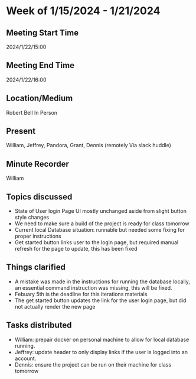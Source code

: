 # Week of 1/15/2024 - 1/21/2024

## Meeting Start Time

2024/1/22/15:00

## Meeting End Time

2024/1/22/16:00

## Location/Medium

Robert Bell In Person

## Present

William, Jeffrey, Pandora, Grant, Dennis (remotely Via slack huddle)

## Minute Recorder

William

## Topics discussed

-  State of User login Page UI mostly unchanged aside from slight button style changes
-  We need to make sure a build of the project is ready for class tomorrow
-  Current local Database situation: runnable but needed some fixing for proper instructions
- Get started button links user to the login page, but required manual refresh for the page to update, this has been fixed

## Things clarified
- A mistake was made in the instructions for running the database locally, an essential command instruction was missing, this will be fixed.
- Febuary 5th is the deadline for this iterations materials
- The get started button updates the link for the user login page, but did not actually render the new page

## Tasks distributed
- William: prepair docker on personal machine to allow for local database running.
- Jeffrey: update header to only display links if the user is logged into an account.
- Dennis: ensure the project can be run on their machine for class tomorrow
